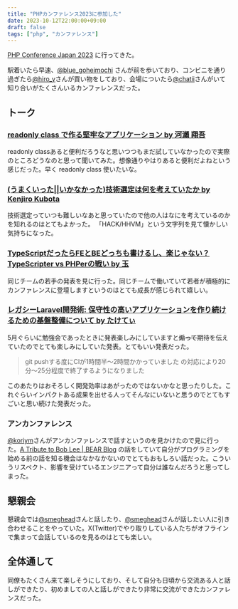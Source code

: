 ```yaml
---
title: "PHPカンファレンス2023に参加した"
date: 2023-10-12T22:00:00+09:00
draft: false
tags: ["php", "カンファレンス"]
---
```


[PHP Conference Japan 2023](https://phpcon.php.gr.jp/2023/) に行ってきた。

駅着いたら早速、[@blue_goheimochi](https://twitter.com/blue_goheimochi) さんが前を歩いており、コンビニを通り過ぎたら[@hiro_y](https://twitter.com/hiro_y)さんが買い物をしており、会場についたら[@chatii](https://twitter.com/chatii)さんがいて知り合いがたくさんいるカンファレンスだった。

## トーク

### [readonly class で作る堅牢なアプリケーション by 河瀨 翔吾](https://fortee.jp/phpcon-2023/proposal/5588bf01-1723-4f58-9968-fed6919c4053)

readonly classあると便利だろうなと思いつつもまだ試していなかったので実際のところどうなのと思って聞いてみた。想像通りやはりあると便利だよねという感じだった。早く readonly class 使いたいな。

### [(うまくいった||いかなかった)技術選定は何を考えていたか by Kenjiro Kubota](https://fortee.jp/phpcon-2023/proposal/14f8bf2a-9cd2-4f55-9bba-df6512c59a2d)

技術選定っていつも難しいなあと思っていたので他の人はなにを考えているのかを知れるのはとてもよかった。 「HACK/HHVM」という文字列を見て懐かしい気持ちになった。

### [TypeScriptだったらFEとBEどっちも書けるし、楽じゃない？ TypeScripter vs PHPerの戦い by 玉](https://fortee.jp/phpcon-2023/proposal/f4740450-4124-4a76-b733-4a0450c011a4)

同じチームの若手の発表を見に行った。同じチームで働いていて若者が積極的にカンファレンスに登壇しますというのはとても成長が感じられて嬉しい。

### [レガシーLaravel開発術: 保守性の高いアプリケーションを作り続けるための基盤整備について by たけてぃ](https://fortee.jp/phpcon-2023/proposal/07decf85-670a-4ec0-936b-5c51a4547e14)

5月ぐらいに勉強会であったときに発表楽しみにしていますと~~煽って~~期待を伝えていたのでとても楽しみにしていた発表。とてもいい発表だった。

> git pushする度にCIが1時間半〜2時間かかっていました
> の対応により20分〜25分程度で終了するようになりました

このあたりはおそろしく開発効率はあがったのではないかなと思ったりした。これぐらいインパクトある成果を出せる人ってそんなにいないと思うのでとてもすごいと思い続けた発表だった。

### アンカンファレンス

[@koriym](https://twitter.com/koriym)さんがアンカンファレンスで話すというのを見かけたので見に行った。[A Tribute to Bob Lee | BEAR Blog](https://koriym.github.io/blog/2023/10/07/crazybob/) の話をしていて自分がプログラミングを始める前の話を知る機会はなかなかないのでとてもおもしろい話だった。こういうリスペクト、影響を受けているエンジニアって自分は誰なんだろうと思ってしまった。

## 懇親会

懇親会では[@smeghead](https://twitter.com/smeghead)さんと話したり、[@smeghead](https://twitter.com/smeghead)さんが話したい人に引き合わせることをやっていた。X(Twitter)でやり取りしている人たちがオフラインで集まって会話しているのを見るのはとても楽しい。

## 全体通して

同僚もたくさん来て楽しそうにしており、そして自分も日頃から交流ある人と話しができたり、初めましての人と話しができたり非常に交流ができたカンファレンスだった。
